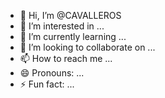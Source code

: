 - 👋 Hi, I’m @CAVALLEROS
- 👀 I’m interested in ...
- 🌱 I’m currently learning ...
- 💞️ I’m looking to collaborate on ...
- 📫 How to reach me ...
- 😄 Pronouns: ...
- ⚡ Fun fact: ...

<!---
CAVALLEROS/CAVALLEROS is a ✨ special ✨ repository because its `README.md` (this file) appears on your GitHub profile.
You can click the Preview link to take a look at your changes.
--->

